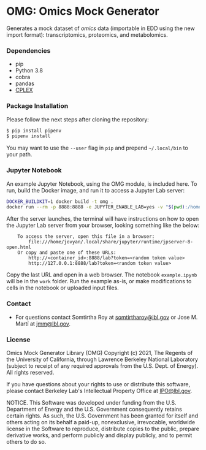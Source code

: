 # OMG: Omics Mock Generator

Generates a mock dataset of _omics_ data (importable in EDD using the new import format): transcriptomics, proteomics, and metabolomics.

### Dependencies
- pip
- Python 3.8
- cobra
- pandas
- [CPLEX](https://www.ibm.com/products/ilog-cplex-optimization-studio?)


### Package Installation

Please follow the next steps after cloning the repository:
```bash
$ pip install pipenv
$ pipenv install
```
You may want to use the `--user` flag in `pip` and prepend `~/.local/bin` to your path.

### Jupyter Notebook

An example Jupyter Notebook, using the OMG module, is included here. To run,
build the Docker image, and run it to access a Jupyter Lab server:

```bash
DOCKER_BUILDKIT=1 docker build -t omg .
docker run --rm -p 8888:8888 -e JUPYTER_ENABLE_LAB=yes -v "$(pwd):/home/jovyan/work" omg
```

After the server launches, the terminal will have instructions on how to open
the Jupyter Lab server from your browser, looking something like the below:

```
    To access the server, open this file in a browser:
        file:///home/jovyan/.local/share/jupyter/runtime/jpserver-8-open.html
    Or copy and paste one of these URLs:
        http://<container_id>:8888/lab?token=<random token value>
        http://127.0.0.1:8888/lab?token=<random token value>
```

Copy the last URL and open in a web browser. The notebook `example.ipynb` will
be in the `work` folder. Run the example as-is, or make modifications to cells
in the notebook or uploaded input files.

### Contact
- For questions contact Somtirtha Roy at [somtirtharoy@lbl.gov](somtirtharoy@lbl.gov) or Jose M. Martí at [jmm@lbl.gov](jmm@lbl.gov).

### License
Omics Mock Generator Library (OMG) Copyright (c) 2021, The
Regents of the University of California, through Lawrence
Berkeley National Laboratory (subject to receipt of any required
approvals from the U.S. Dept. of Energy). All rights reserved.

If you have questions about your rights to use or distribute this software,
please contact Berkeley Lab's Intellectual Property Office at
IPO@lbl.gov.

NOTICE.  This Software was developed under funding from the U.S. Department
of Energy and the U.S. Government consequently retains certain rights.  As
such, the U.S. Government has been granted for itself and others acting on
its behalf a paid-up, nonexclusive, irrevocable, worldwide license in the
Software to reproduce, distribute copies to the public, prepare derivative
works, and perform publicly and display publicly, and to permit others to do so.
